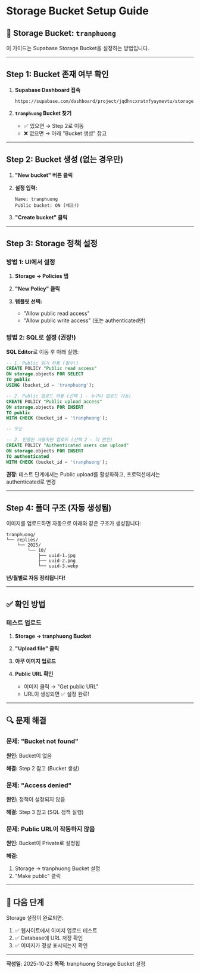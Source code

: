 # Storage Bucket Setup Guide

## 🎯 Storage Bucket: `tranphuong`

이 가이드는 Supabase Storage Bucket을 설정하는 방법입니다.

---

## Step 1: Bucket 존재 여부 확인

1. **Supabase Dashboard 접속**
   ```
   https://supabase.com/dashboard/project/jqdhncxratnfyaymevtu/storage/buckets
   ```

2. **`tranphuong` Bucket 찾기**
   - ✅ 있으면 → Step 2로 이동
   - ❌ 없으면 → 아래 "Bucket 생성" 참고

---

## Step 2: Bucket 생성 (없는 경우만)

1. **"New bucket" 버튼 클릭**

2. **설정 입력:**
   ```
   Name: tranphuong
   Public bucket: ON (체크!)
   ```

3. **"Create bucket" 클릭**

---

## Step 3: Storage 정책 설정

### 방법 1: UI에서 설정

1. **Storage → Policies 탭**

2. **"New Policy" 클릭**

3. **템플릿 선택:**
   - "Allow public read access"
   - "Allow public write access" (또는 authenticated만)

### 방법 2: SQL로 설정 (권장!)

**SQL Editor**로 이동 후 아래 실행:

```sql
-- 1. Public 읽기 허용 (필수!)
CREATE POLICY "Public read access"
ON storage.objects FOR SELECT
TO public
USING (bucket_id = 'tranphuong');

-- 2. Public 업로드 허용 (선택 1 - 누구나 업로드 가능)
CREATE POLICY "Public upload access"
ON storage.objects FOR INSERT
TO public
WITH CHECK (bucket_id = 'tranphuong');

-- 또는

-- 2. 인증된 사용자만 업로드 (선택 2 - 더 안전)
CREATE POLICY "Authenticated users can upload"
ON storage.objects FOR INSERT
TO authenticated
WITH CHECK (bucket_id = 'tranphuong');
```

**권장**: 테스트 단계에서는 Public upload를 활성화하고, 프로덕션에서는 authenticated로 변경

---

## Step 4: 폴더 구조 (자동 생성됨)

이미지를 업로드하면 자동으로 아래와 같은 구조가 생성됩니다:

```
tranphuong/
└── replies/
    └── 2025/
        └── 10/
            ├── uuid-1.jpg
            ├── uuid-2.png
            └── uuid-3.webp
```

**년/월별로 자동 정리됩니다!**

---

## ✅ 확인 방법

### 테스트 업로드

1. **Storage → tranphuong Bucket**

2. **"Upload file" 클릭**

3. **아무 이미지 업로드**

4. **Public URL 확인**
   - 이미지 클릭 → "Get public URL"
   - URL이 생성되면 ✅ 설정 완료!

---

## 🔍 문제 해결

### 문제: "Bucket not found"

**원인:** Bucket이 없음

**해결:** Step 2 참고 (Bucket 생성)

### 문제: "Access denied"

**원인:** 정책이 설정되지 않음

**해결:** Step 3 참고 (SQL 정책 실행)

### 문제: Public URL이 작동하지 않음

**원인:** Bucket이 Private로 설정됨

**해결:**
1. Storage → tranphuong Bucket 설정
2. "Make public" 클릭

---

## 🎯 다음 단계

Storage 설정이 완료되면:

1. ✅ 웹사이트에서 이미지 업로드 테스트
2. ✅ Database에 URL 저장 확인
3. ✅ 이미지가 정상 표시되는지 확인

---

**작성일**: 2025-10-23
**목적**: tranphuong Storage Bucket 설정
